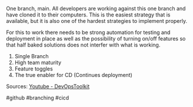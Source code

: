 
One branch, main. All developers are working against this one branch and have cloned it to their computers.
This is the easiest strategy that is available, but it is also one of the hardest strategies to implement properly.

For this to work there needs to be strong automation for testing and deployment in place as well as the possibility of turning on/off features so that half baked solutions does not interfer with what is working.


1. Single Branch
2. High team maturity
3. Feature toggles
4. The true enabler for CD (Continues deployment)



Sources: [Youtube - DevOpsToolkit](https://youtu.be/U_IFGpJDbeU?t=79)



#github #branching #cicd 